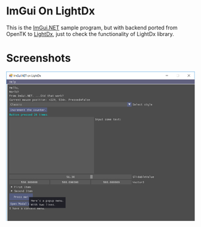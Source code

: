 # ImGui On LightDx

This is the [ImGui.NET](https://github.com/mellinoe/ImGui.NET) sample program, but with backend ported from OpenTK to [LightDx](https://github.com/acaly/LightDX),
just to check the functionality of LightDx library.

# Screenshots
![Screenshot](Screenshots/1.png)
